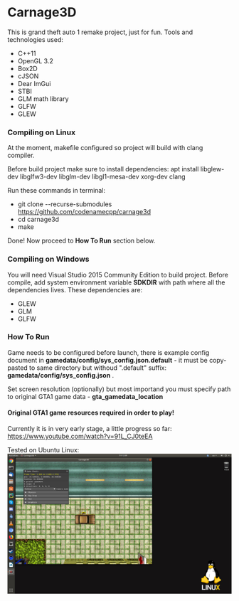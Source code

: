 # Carnage3D #
This is grand theft auto 1 remake project, just for fun.
Tools and technologies used:
* C++11
* OpenGL 3.2
* Box2D
* cJSON
* Dear ImGui
* STBI
* GLM math library
* GLFW
* GLEW

### Compiling on Linux ###
At the moment, makefile configured so project will build with clang compiler.

Before build project make sure to install dependencies: apt install libglew-dev libglfw3-dev libglm-dev libgl1-mesa-dev xorg-dev clang

Run these commands in terminal:
* git clone --recurse-submodules https://github.com/codenamecpp/carnage3d
* cd carnage3d
* make

Done! Now proceed to __How To Run__ section below.

### Compiling on Windows ###
You will need Visual Studio 2015 Community Edition to build project.
Before compile, add system environment variable __SDKDIR__ with path where all the dependencies lives. These dependencies are:
* GLEW
* GLM
* GLFW

### How To Run ###
Game needs to be configured before launch, there is example config document in __gamedata/config/sys_config.json.default__ - it must be copy-pasted to same directory but withoud ".default" suffix: __gamedata/config/sys_config.json__ . 

Set screen resolution (optionally) but most importand you must specify path to original GTA1 game data - __gta_gamedata_location__

#### Original GTA1 game resources required in order to play! ####

Currently it is in very early stage, a little progress so far: https://www.youtube.com/watch?v=91L_CJ0teEA

Tested on Ubuntu Linux:
![alt text](https://github.com/codenamecpp/carnage3d/blob/master/screenshots/WorksOnLinux.png)
